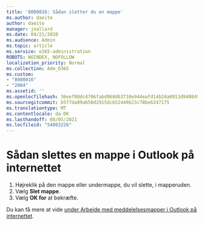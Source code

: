```yaml
---
title: '8000016: Sådan sletter du en mappe'
ms.author: daeite
author: daeite
manager: joallard
ms.date: 04/21/2020
ms.audience: Admin
ms.topic: article
ms.service: o365-administration
ROBOTS: NOINDEX, NOFOLLOW
localization_priority: Normal
ms.collection: Adm_O365
ms.custom:
- "8000016"
- "2004"
ms.assetid: ''
ms.openlocfilehash: 36eef08dc4706fabd068d63710e944eafd14b24a0913d9408496cffd2d0b0ca0
ms.sourcegitcommit: b5f7da89a650d2915dc652449623c78be6247175
ms.translationtype: MT
ms.contentlocale: da-DK
ms.lasthandoff: 08/05/2021
ms.locfileid: "54063226"
---
```

# <a name="how-to-delete-a-folder-in-outlook-on-the-web"></a>Sådan slettes en mappe i Outlook på internettet

1. Højreklik på den mappe eller undermappe, du vil slette, i mapperuden.
2. Vælg **Slet mappe**.
3. Vælg **OK for** at bekræfte.

Du kan få mere at vide [under Arbejde med meddelelsesmapper i Outlook på internettet](https://support.office.com/article/ae0f10d6-54e7-4f29-acd3-78cdc3fdcb9f).


